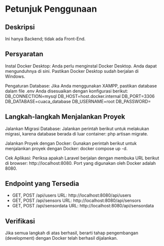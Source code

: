 # Petunjuk Penggunaan

## Deskripsi
Ini hanya Backend; tidak ada Front-End.

## Persyaratan
Instal Docker Desktop: Anda perlu menginstal Docker Desktop. Anda dapat mengunduhnya di sini. Pastikan Docker Desktop sudah berjalan di Windows.

Pengaturan Database: Jika Anda menggunakan XAMPP, pastikan database dalam file .env Anda disesuaikan dengan konfigurasi berikut:
DB_CONNECTION=mysql
DB_HOST=host.docker.internal
DB_PORT=3306
DB_DATABASE=cuaca_database
DB_USERNAME=root
DB_PASSWORD=

## Langkah-langkah Menjalankan Proyek
Jalankan Migrasi Database: Jalankan perintah berikut untuk melakukan migrasi, karena database berada di luar container: php artisan migrate. 

Jalankan Proyek dengan Docker: Gunakan perintah berikut untuk menjalankan proyek dengan Docker: docker compose up -d.

Cek Aplikasi: Periksa apakah Laravel berjalan dengan membuka URL berikut di browser: http://localhost:8080. Port yang digunakan oleh Docker adalah 8080.

## Endpoint yang Tersedia
- GET, POST /api/users URL: http://localhost:8080/api/users
- GET, POST /api/sensors URL: http://localhost:8080/api/sensors
- GET, POST /api/sensordata URL: http://localhost:8080/api/sensordata

## Verifikasi
Jika semua langkah di atas berhasil, berarti tahap pengembangan (development) dengan Docker telah berhasil dijalankan.
